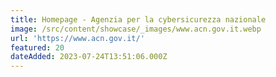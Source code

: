 ```yaml
---
title: Homepage - Agenzia per la cybersicurezza nazionale
image: /src/content/showcase/_images/www.acn.gov.it.webp
url: 'https://www.acn.gov.it/'
featured: 20
dateAdded: 2023-07-24T13:51:06.000Z
---
```


